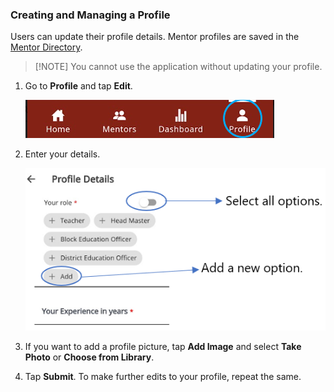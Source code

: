### Creating and Managing a Profile

Users can update their profile details. Mentor profiles are saved in the [Mentor Directory](mentor-directory.md).

> [!NOTE] You cannot use the application without updating your profile. 


1.  Go to **Profile** and tap **Edit**.

    ![profile icon](media/profile-homepage.png)

2.  Enter your details.

    ![profile details page](media/creatingprofile.png)



3.  If you want to add a profile picture, tap **Add Image** and select **Take Photo** or **Choose from Library**.


4.  Tap **Submit**. To make further edits to your profile, repeat the same.